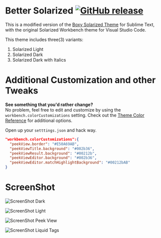 # Better Solarized [![GitHub release](https://img.shields.io/github/release/ginfuru/vscode-better-solarized.svg)](https://github.com/ginfuru/vscode-better-solarized/releases)

This is a modified version of the [Boxy Solarized Theme](https://github.com/ihodev/sublime-boxy) for Sublime Text, with the original Solarized Workbench theme for Visual Studio Code.

This theme includes three(3) variants:

1. Solarized Light
2. Solarized Dark
3. Solarized Dark with Italics

# Additional Customization and other Tweaks

**See something that you'd rather change?**<br>
No problem, feel free to edit and customize by using the `workbench.colorCustomizations` setting. Check out the [Theme Color Reference](https://code.visualstudio.com/docs/getstarted/theme-color-reference) for additional options.

Open up your `setttings.json` and hack way.

```json
"workbench.colorCustomizations":{
  "peekView.border": "#E50A69AB",
  "peekViewTitle.background": "#002b36",
  "peekViewResult.background": "#00212b",
  "peekViewEditor.background": "#002b36",
  "peekViewEditor.matchHighlightBackground": "#00212bAB"
}
```

# ScreenShot

![ScreenShot Dark](https://raw.github.com/ginfuru/vscode-better-solarized-dark/master/images/screenshotA.png)

![ScreenShot Light](https://raw.github.com/ginfuru/vscode-better-solarized-dark/master/images/screenshotD.png)

![ScreenShot Peek View](https://raw.github.com/ginfuru/vscode-better-solarized-dark/master/images/screenshotB.png)

![ScreenShot Liquid Tags](https://raw.github.com/ginfuru/vscode-better-solarized-dark/master/images/screenshotC.png)
